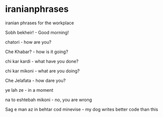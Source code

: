 # iranianphrases
iranian phrases for the workplace

Sobh bekheir!			- Good morning!

chatori 			- how are you?

Che Khabar?			- how is it going?

chi kar kardi		- what have you done?

chi kar mikoni		- what are you doing?

Che Jelafata		- how dare you?

ye lah ze			- in a moment

na to eshtebah mikoni							- no, you are wrong
					
Sag e man az in behtar cod minevise 			- my dog writes better code than this
